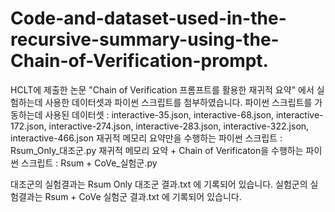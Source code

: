 # Code-and-dataset-used-in-the-recursive-summary-using-the-Chain-of-Verification-prompt.
HCLT에 제출한 논문 "Chain of Verification 프롬프트를 활용한 재귀적 요약" 에서 실험하는데 사용한 데이터셋과 파이썬 스크립트를 첨부하였습니다.
파이썬 스크립트를 가동하는데 사용된 데이터셋 : interactive-35.json, interactive-68.json, interactive-172.json, interactive-274.json, interactive-283.json, interactive-322.json, interactive-466.json
재귀적 메모리 요약만을 수행하는 파이썬 스크립트 : Rsum_Only_대조군.py
재귀적 메모리 요약 + Chain of Verificaton을 수행하는 파이썬 스크립트 : Rsum + CoVe_실험군.py

대조군의 실험결과는 Rsum Only 대조군 결과.txt 에 기록되어 있습니다.
실험군의 실험결과는 Rsum + CoVe 실험군 결과.txt 에 기록되어 있습니다.
